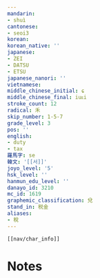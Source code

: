 ```yaml
---
mandarin:
- shuì
cantonese:
- seoi3
korean:
korean_native: ''
japanese:
- ZEI
- DATSU
- ETSU
japanese_nanori: ''
vietnamese:
middle_chinese_initial: ɕ
middle_chinese_final: iuᴇi
stroke_count: 12
radical: 禾
skip_number: 1-5-7
grade_level: 3
pos: ''
english:
- duty
- tax
羅馬字: se
韓文: '[[서]]'
joyo_level: '5'
hsk_level: ''
hanmun_edu_level: ''
danayo_id: 3210
mc_id: 1619
graphemic_classification: 兌
stand_in: 税金
aliases:
- 稅
---
```

```meta-bind-embed
[[nav/char_info]]
```

# Notes
